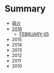 # Summary

* [简介](README.md)
* [2016](2016.md)
   * [FEBRUARY-05](February-05.md)
* 2015
* 2014
* 2013
* 2012
* 2011
* 2010

